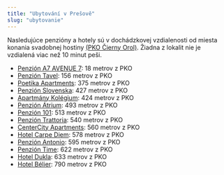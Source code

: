 ```yaml
---
title: "Ubytování v Prešově"
slug: "ubytovanie"
---
```

Nasledujúce penzióny a hotely sú v dochádzkovej vzdialenosti od miesta konania svadobnej hostiny [(PKO Čierny Orol)](https://mapy.cz/s/pupenajocu). Žiadna z lokalit nie je vzdialená viac než 10 minut peši.

*   [Penzión A7 AVENUE 7](https://www.avenue7.sk/index.php/sk/): 18 metrov z PKO
*   [Penzión Tavel](http://www.penziontavel.sk/): 156 metrov z PKO
*   [Poetika Apartments](https://www.poetikapresov.sk/sk/ubytovanie): 375 metrov z PKO
*   [Penzión Slovenska](https://www.penzionslovenska.sk/): 427 metrov z PKO
*   [Apartmány Kolégium](http://www.kolegium-po.sk/sk/): 424 metrov z PKO
*   [Penzión Átrium](http://www.penzionatrium.sk/): 493 metrov z PKO
*   [Penzión 101](http://www.101penzion.sk/): 513 metrov z PKO
*   [Penzión Trattoria](http://www.penziontrattoria.sk/): 540 metrov z PKO
*   [CenterCity Apartments](http://www.centercity.sk/): 560 metrov z PKO
*   [Hotel Carpe Diem](http://www.hotelcarpediem.sk/): 578 metrov z PKO
*   [Penzión Antonio](https://www.antoniopension.sk/uvod.html): 595 metrov z PKO
*   [Penzión Time](https://penziontime.sk/): 622 metrov z PKO
*   [Hotel Dukla](https://www.hotelduklapresov.sk/): 633 metrov z PKO
*   [Hotel Bélier](http://www.hotelbelier.sk/sk/): 790 metrov z PKO
